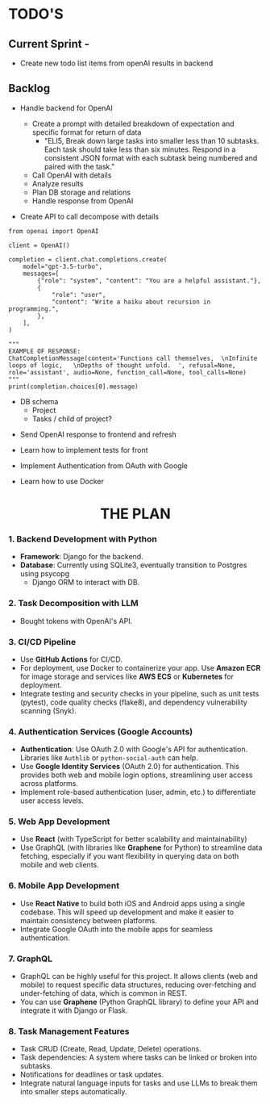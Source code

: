 # TODO'S

## Current Sprint -
* Create new todo list items from openAI results in backend

## Backlog
* Handle backend for OpenAI
   - Create a prompt with detailed breakdown of expectation and specific format for return of data
      - "ELI5, Break down large tasks into smaller less than 10 subtasks. Each task should take less than six minutes.  Respond in a consistent JSON format with each subtask being numbered and paired with the task."
   - Call OpenAI with details
   - Analyze results
   - Plan DB storage and relations
   - Handle response from OpenAI

* Create API to call decompose with details


```
from openai import OpenAI

client = OpenAI()

completion = client.chat.completions.create(
    model="gpt-3.5-turbo",
    messages=[
        {"role": "system", "content": "You are a helpful assistant."},
        {
            "role": "user",
            "content": "Write a haiku about recursion in programming.",
        },
    ],
)

"""
EXAMPLE OF RESPONSE:
ChatCompletionMessage(content='Functions call themselves,  \nInfinite loops of logic,   \nDepths of thought unfold.  ', refusal=None, role='assistant', audio=None, function_call=None, tool_calls=None)
"""
print(completion.choices[0].message)
```

   - DB schema
      - Project
      - Tasks / child of project?
* Send OpenAI response to frontend and refresh

* Learn how to implement tests for front

* Implement Authentication from OAuth with Google

* Learn how to use Docker




# <CENTER>THE PLAN </CENTER>
### 1. **Backend Development with Python**
   - **Framework**: Django for the backend.
   - **Database**: Currently using SQLite3, eventually transition to Postgres using psycopg
     - Django ORM to interact with DB.

### 2. **Task Decomposition with LLM**
   - Bought tokens with OpenAI's API.

### 3. **CI/CD Pipeline**
   - Use **GitHub Actions** for CI/CD.
   - For deployment, use Docker to containerize your app. Use **Amazon ECR** for image storage and services like **AWS ECS** or **Kubernetes** for deployment.
   - Integrate testing and security checks in your pipeline, such as unit tests (pytest), code quality checks (flake8), and dependency vulnerability scanning (Snyk).

### 4. **Authentication Services (Google Accounts)**
   - **Authentication**: Use OAuth 2.0 with Google's API for authentication. Libraries like `Authlib` or `python-social-auth` can help.
   - Use **Google Identity Services** (OAuth 2.0) for authentication. This provides both web and mobile login options, streamlining user access across platforms.
   - Implement role-based authentication (user, admin, etc.) to differentiate user access levels.

### 5. **Web App Development**
   - Use **React** (with TypeScript for better scalability and maintainability)
   - Use GraphQL (with libraries like **Graphene** for Python) to streamline data fetching, especially if you want flexibility in querying data on both mobile and web clients.

### 6. **Mobile App Development**
   - Use **React Native** to build both iOS and Android apps using a single codebase. This will speed up development and make it easier to maintain consistency between platforms.
   - Integrate Google OAuth into the mobile apps for seamless authentication.

### 7. **GraphQL**
   - GraphQL can be highly useful for this project. It allows clients (web and mobile) to request specific data structures, reducing over-fetching and under-fetching of data, which is common in REST.
   - You can use **Graphene** (Python GraphQL library) to define your API and integrate it with Django or Flask.

### 8. **Task Management Features**
   - Task CRUD (Create, Read, Update, Delete) operations.
   - Task dependencies: A system where tasks can be linked or broken into subtasks.
   - Notifications for deadlines or task updates.
   - Integrate natural language inputs for tasks and use LLMs to break them into smaller steps automatically.
